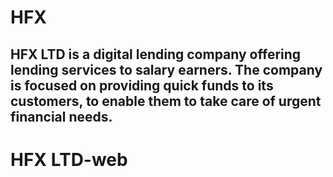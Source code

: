 # HFX

## HFX LTD is a digital lending company offering lending services to salary earners. The company is focused on providing quick funds to its customers, to enable them to take care of urgent financial needs.
# HFX LTD-web
